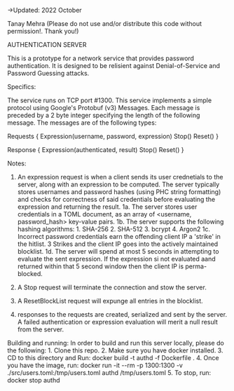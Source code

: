 ->Updated: 2022 October

Tanay Mehra
(Please do not use and/or distribute this code without permission!. Thank you!)

AUTHENTICATION SERVER

This is a prototype for a network service that provides password authentication.
It is designed to be relisient against Denial-of-Service and Password Guessing attacks.

Specifics:

The service runs on TCP port #1300.
This service implements a simple protocol using Google's Protobuf (v3) Messages.
Each message is preceded by a 2 byte integer specifying the length of the following message.
The messages are of the following types:

Requests {
	Expression(username, password, expression)
	Stop()
	Reset()
}

Response {
	Expression(authenticated, result)
	Stop()
	Reset()
}

Notes:
1. An expression request is when a client sends its user crednetials to the server, along with an expression to be computed. 
The server typically stores usernames and password hashes (using PHC string formatting) and checks for correctness of said credentials 
before evaluating the expression and returning the result.
	1a. The server stores user credentials in a TOML document, as an array of <username, password_hash> key-value pairs.
	1b. The server supports the following hashing algorithms:
		1. SHA-256
		2. SHA-512
		3. bcrypt
		4. Argon2
	1c. Incorrect password credentials earn the offending client IP a 'strike' in the hitlist. 3 Strikes and the client IP goes into the actively maintained blocklist.
	1d. The server will spend at most 5 seconds in attempting to evaluate the sent expression. If the expression si not evaluated aand returned within that 5 second window then the client IP is perma-blocked.

2. A Stop request will terminate the connection and stow the server.

3. A ResetBlockList request will expunge all entries in the blocklist.

4. responses to the requests are created, serialized and sent by the server. A failed authentication or expression evaluation will merit a null result from the server.

Building and running:
In order to build and run this server locally, please do the following:
	1. Clone this repo.
	2. Make sure you have docker installed.
	3. CD to this directory and Run: docker build -t authd -f Dockerfile .
	4. Once you have the image, run: docker run -it --rm -p 1300:1300 -v ./src/users.toml:/tmp/users.toml authd /tmp/users.toml
	5. To stop, run: docker stop authd


 
